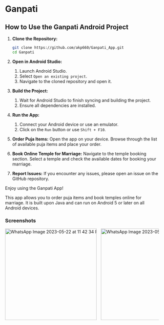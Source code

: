 # Ganpati

## How to Use the Ganpati Android Project

1. **Clone the Repository:**
    ```sh
    git clone https://github.com/akp660/Ganpati_App.git
    cd Ganpati
    ```
   
2. **Open in Android Studio:**
    1. Launch Android Studio.
    2. Select `Open an existing project`.
    3. Navigate to the cloned repository and open it.
   
3. **Build the Project:**
    1. Wait for Android Studio to finish syncing and building the project.
    2. Ensure all dependencies are installed.
   
4. **Run the App:**
    1. Connect your Android device or use an emulator.
    2. Click on the `Run` button or use `Shift + F10`.
   
5. **Order Puja Items:**
    Open the app on your device. Browse through the list of available puja items and place your order.

6. **Book Online Temple for Marriage:**
    Navigate to the temple booking section. Select a temple and check the available dates for booking your marriage.

7. **Report Issues:**
    If you encounter any issues, please open an issue on the GitHub repository.
    
Enjoy using the Ganpati App!

This app allows you to order puja items and book temples online for marriage. It is built upon Java and can run on Android 5 or later on all Android devices.

### Screenshots

<div style="overflow-x: scroll; white-space: nowrap;">
    <img src="https://github.com/akp660/Ganpati_App/assets/72183243/53513239-5e22-4b4b-a0e1-6df03a3e7a24" alt="WhatsApp Image 2023-05-22 at 11 42 34 PM" style="display: inline-block; width: 300px; height: auto; margin-right: 10px;">
    <img src="https://github.com/akp660/Ganpati_App/assets/72183243/49eede8e-47b7-438d-96a7-220829122050" alt="WhatsApp Image 2023-05-22 at 11 42 33 PM (1)" style="display: inline-block; width: 300px; height: auto; margin-right: 10px;">
    <img src="https://github.com/akp660/Ganpati_App/assets/72183243/e3d03bab-6ce1-4e3b-92d3-adcc3bc9b091" alt="WhatsApp Image 2023-05-22 at 11 42 33 PM" style="display: inline-block; width: 300px; height: auto; margin-right: 10px;">
    <img src="https://github.com/akp660/Ganpati_App/assets/72183243/b1b77009-7d8c-42b3-a66e-21b30c5852ef" alt="WhatsApp Image 2023-05-22 at 11 42 32 PM (2)" style="display: inline-block; width: 300px; height: auto; margin-right: 10px;">
</div>
